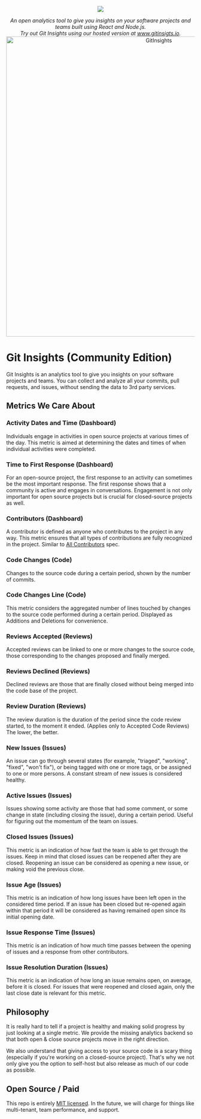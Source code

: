 
<p align="center">
  <img src="https://raw.githubusercontent.com/git-insights/git-insights/master/.github/logo.png" />
</p>
<p align="center">
  <i>An open analytics tool to give you insights on your software projects and teams built using React and Node.js.<br/>Try out Git Insights using our hosted version at <a href="https://www.gitinsigts.io">www.gitinsigts.io</a>.</i>
  <br/>
  <img src="https://github.com/git-insights/git-insights/blob/401bea30ad3a4cb100855dac3bd8329fef6c46b8/.github/screenshot.png" alt="GitInsights" width="800" />
</p>

# Git Insights (Community Edition)

Git Insights is an analytics tool to give you insights on your software projects and teams. You can collect and analyze all your commits, pull requests, and issues, without sending the data to 3rd party services.

## Metrics We Care About

### Activity Dates and Time (Dashboard)
Individuals engage in activities in open source projects at various times of the day. This metric is aimed at determining the dates and times of when individual activities were completed.

### Time to First Response (Dashboard)
For an open-source project, the first response to an activity can sometimes be the most important response. The first response shows that a community is active and engages in conversations. Engagement is not only important for open source projects but is crucial for closed-source projects as well.

### Contributors (Dashboard)
A contributor is defined as anyone who contributes to the project in any way. This metric ensures that all types of contributions are fully recognized in the project. Similar to [All Contributors](https://allcontributors.org/) spec.

### Code Changes (Code)
Changes to the source code during a certain period, shown by the number of commits.

### Code Changes Line (Code)
This metric considers the aggregated number of lines touched by changes to the source code performed during a certain period. Displayed as Additions and Deletions for convenience.

### Reviews Accepted (Reviews)
Accepted reviews can be linked to one or more changes to the source code, those corresponding to the changes proposed and finally merged.

### Reviews Declined (Reviews)
Declined reviews are those that are finally closed without being merged into the code base of the project.

### Review Duration (Reviews)
The review duration is the duration of the period since the code review started, to the moment it ended. (Applies only to Accepted Code Reviews) The lower, the better.

### New Issues (Issues)
An issue can go through several states (for example, "triaged", "working", "fixed", "won't fix"), or being tagged with one or more tags, or be assigned to one or more persons. A constant stream of new issues is considered healthy.

### Active Issues (Issues)
Issues showing some activity are those that had some comment, or some change in state (including closing the issue), during a certain period. Useful for figuring out the momentum of the team on issues.

### Closed Issues (Issues)
This metric is an indication of how fast the team is able to get through the issues. Keep in mind that closed issues can be reopened after they are closed. Reopening an issue can be considered as opening a new issue, or making void the previous close.

### Issue Age (Issues)
This metric is an indication of how long issues have been left open in the considered time period. If an issue has been closed but re-opened again within that period it will be considered as having remained open since its initial opening date.

### Issue Response Time (Issues)
This metric is an indication of how much time passes between the opening of issues and a response from other contributors.

### Issue Resolution Duration (Issues)
This metric is an indication of how long an issue remains open, on average, before it is closed. For issues that were reopened and closed again, only the last close date is relevant for this metric.

## Philosophy

It is really hard to tell if a project is healthy and making solid progress by just looking at a single metric. We provide the missing analytics backend so that both open & close source projects move in the right direction.

We also understand that giving access to your source code is a scary thing (especially if you're working on a closed-source project). That's why we not only give you the option to self-host but also release as much of our code as possible.

## Open Source / Paid

This repo is entirely [MIT licensed](/LICENSE). In the future, we will charge for things like multi-tenant, team performance, and support.
